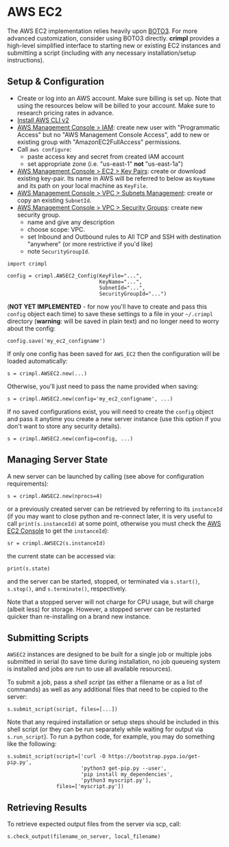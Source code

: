 # AWS EC2

The AWS EC2 implementation relies heavily upon [BOTO3](https://boto3.readthedocs.io/).  For more advanced customization, consider using BOTO3 directly.  **crimpl** provides a high-level simplified interface to starting new or existing EC2 instances and submitting a script (including with any necessary installation/setup instructions).

## Setup & Configuration

* Create or log into an AWS account.  Make sure billing is set up.  Note that using the resources below will be billed to your account.  Make sure to research pricing rates in advance.
* [Install AWS CLI v2](https://docs.aws.amazon.com/cli/latest/userguide/cli-chap-install.html)
* [AWS Management Console > IAM](https://console.aws.amazon.com/iam/home#/users): create new user with "Programmatic Access" but no "AWS Management Console Access", add to new or existing group with "AmazonEC2FullAccess" permissions.
* Call `aws configure`:
  * paste access key and secret from created IAM account
  * set appropriate zone (i.e. "us-east-1" **not** "us-east-1a")
* [AWS Management Console > EC2 > Key Pairs](https://console.aws.amazon.com/ec2/v2/home#KeyPairs:): create or download existing key-pair.  Its name in AWS will be referred to below as `KeyName` and its path on your local machine as `KeyFile`.
* [AWS Management Console > VPC > Subnets Management](https://console.aws.amazon.com/vpc/home#subnets:): create or copy an existing `SubnetId`.
* [AWS Management Console > VPC > Security Groups](https://console.aws.amazon.com/vpc/home#securityGroups:): create new security group.
  * name and give any description
  * choose scope: VPC.
  * set Inbound and Outbound rules to All TCP and SSH with destination "anywhere" (or more restrictive if you'd like)
  * note `SecurityGroupId`.

```
import crimpl

config = crimpl.AWSEC2_Config(KeyFile="...",
                              KeyName="...",
                              SubnetId="...",
                              SecurityGroupId="...")

```

(**NOT YET IMPLEMENTED** - for now you'll have to create and pass this `config` object each time) to save these settings to a file in your `~/.crimpl` directory (**warning**: will be saved in plain text) and no longer need to worry about the config:

```
config.save('my_ec2_configname')
```

If only one config has been saved for `AWS_EC2` then the configuration will be loaded automatically:

```
s = crimpl.AWSEC2.new(...)
```

Otherwise, you'll just need to pass the name provided when saving:

```
s = crimpl.AWSEC2.new(config='my_ec2_configname', ...)
```


If no saved configurations exist, you will need to create the `config` object and pass it anytime you create a new server instance (use this option if you don't want to store any security details).

```
s = crimpl.AWSEC2.new(config=config, ...)
```

## Managing Server State

A new server can be launched by calling (see above for configuration requirements):

```
s = crimpl.AWSEC2.new(nprocs=4)
```

or a previously created server can be retrieved by referring to its `instanceId` (if you may want to close python and re-connect later, it is very useful to call `print(s.instanceId)` at some point, otherwise you must check the [AWS EC2 Console](https://console.aws.amazon.com/ec2/v2/home#Instances:) to get the `instanceId`):

```
sr = crimpl.AWSEC2(s.instanceId)
```

the current state can be accessed via:

```
print(s.state)
```

and the server can be started, stopped, or terminated via `s.start()`, `s.stop()`, and `s.terminate()`, respectively.

Note that a stopped server will not charge for CPU usage, but will charge (albeit less) for storage.  However, a stopped server can be restarted quicker than re-installing on a brand new instance.

## Submitting Scripts

`AWSEC2` instances are designed to be built for a single job or multiple jobs submitted in serial (to save time during installation, no job queueing system is installed and jobs are run to use all available resources).

To submit a job, pass a _shell script_ (as either a filename or as a list of commands) as well as any additional files that need to be copied to the server:

```
s.submit_script(script, files=[...])
```

Note that any required installation or setup steps should be included in this shell script (or they can be run separately while waiting for output via `s.run_script`).  To run a python code, for example, you may do something like the following:

```
s.submit_script(script=['curl -O https://bootstrap.pypa.io/get-pip.py',
                        'python3 get-pip.py --user',
                        'pip install my_dependencies',
                        'python3 myscript.py'],
                files=['myscript.py'])
```
## Retrieving Results

To retrieve expected output files from the server via scp, call:

```
s.check_output(filename_on_server, local_filename)
```
